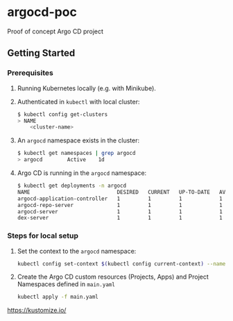 # argocd-poc

Proof of concept Argo CD project

## Getting Started

### Prerequisites

1. Running Kubernetes locally (e.g. with Minikube).
1. Authenticated in `kubectl` with local cluster:

    ```sh
    $ kubectl config get-clusters
    > NAME
        <cluster-name>
    ```
1. An `argocd` namespace exists in the cluster:
    ```sh
    $ kubectl get namespaces | grep argocd
    > argocd        Active    1d
    ```
1. Argo CD is running in the `argocd` namespace:
    ```sh
    $ kubectl get deployments -n argocd
    NAME                            DESIRED   CURRENT   UP-TO-DATE   AVAILABLE   AGE
    argocd-application-controller   1         1         1            1           18d
    argocd-repo-server              1         1         1            1           18d
    argocd-server                   1         1         1            1           18d
    dex-server                      1         1         1            1           18d
    ```


### Steps for local setup

1. Set the context to the `argocd` namespace:

    ```sh
    kubectl config set-context $(kubectl config current-context) --namespace=argocd
    ```

1. Create the Argo CD custom resources (Projects, Apps) and Project Namespaces defined in `main.yaml`

    ```sh
    kubectl apply -f main.yaml
    ```


https://kustomize.io/